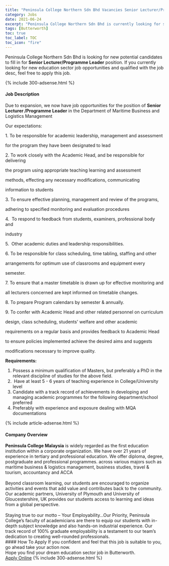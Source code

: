 ```yaml
---
title: "Peninsula College Northern Sdn Bhd Vacancies Senior Lecturer/Programme Leader" 
category: Jobs 
date: 2021-06-24 
excerpt: "Peninsula College Northern Sdn Bhd is currently looking for suitable person to fill in the Senior Lecturer/Programme Leader which positioned at Butterworth" 
tags: [Butterworth] 
toc: true 
toc_label: TOC 
toc_icon: "fire" 
--- 
```


<p>Peninsula College Northern Sdn Bhd is looking for new potential candidates to fill in for <b>Senior Lecturer/Programme Leader</b> position. If you currently looking for new education sector job opportunities and qualified with the job desc, feel free to apply this job.
</p>{% include 300-adsense.html %} 
<div><div><h4>Job Description</h4></div><div><div><span><div><p>Due to expansion, we now have job opportunities for the position of <strong>Senior Lecturer /Programme Leader</strong> in the Department of Maritime Business and Logistics Management</p><p>Our expectations:</p><p>1.&#160;To be responsible for academic leadership, management and assessment</p><p>for the program they have been designated to lead</p><p>2.&#160;To work closely with the Academic Head, and be responsible for delivering</p><p>the program using appropriate teaching learning and assessment</p><p>methods, effecting any necessary modifications, communicating</p><p>information to students</p><p>3.&#160;To ensure effective planning, management and review of the programs,</p><p>adhering to specified monitoring and evaluation procedures</p><p>4.&#160;&#160;To respond to feedback from students, examiners, professional body and</p><p>industry</p><p>5.&#160;&#160;Other academic duties and leadership responsibilities.</p><p>6.&#160;To be responsible for class scheduling, time tabling, staffing and other</p><p>arrangements for optimum use of classrooms and equipment every</p><p>semester.&#160;</p><p>7.&#160;To ensure that a master timetable is drawn up for effective monitoring and</p><p>all lecturers concerned are kept informed on timetable changes.</p><p>8.&#160;To prepare Program calendars by semester &amp; annually.</p><p>9.&#160;To confer with Academic Head and other related personnel on curriculum</p><p>design, class scheduling, students' welfare and other academic</p><p>requirements on a regular basis and provides feedback to Academic Head</p><p>to ensure policies implemented achieve the desired aims and suggests</p><p>modifications necessary to improve quality.</p><p><strong>Requirements:</strong></p><ol><li>Possess a minimum qualification of Masters, but preferably a PhD in the relevant discipline of studies for the above field.</li><li>&#160;Have at least 5 - 6 years of teaching experience in College/University level</li><li>Candidate with a track record of achievements in developing and managing academic programmes for the following department/school preferred</li><li>Preferably with experience and exposure dealing with MQA documentations</li></ol></div></span></div></div></div> 
{% include article-adsense.html %} 
<div><div><h4>Company Overview</h4></div><div><div><span><div><div>
<strong>Peninsula College Malaysia</strong> is widely regarded as the first education institution within a corporate organization. We have over 21 years of experience in tertiary and professional education. We offer diploma, degree, postgraduate and professional programmes. across various majors such as maritime business &amp; logistics management, business studies, travel &amp; tourism, accountancy and ACCA</div>
<div>
<br>
	Beyond classroom learning, our students are encouraged to organize activities and events that add value and contributes back to the community. Our academic partners, University of Plymouth and University of Gloucestershire, UK provides our students access to learning and ideas from a global perspective.</div>
<div>
<br>
	Staying true to our motto &#8211; Your Employability&#8230;Our Priority, Peninsula College&#8217;s faculty of academicians are there to equip our students with in-depth subject knowledge and also hands-on industrial experience. Our track record of 100% graduate employability is a testament to our team&#8217;s dedication to creating well-rounded professionals.</div></div></span></div></div></div> 
#### How To Apply 
If you confident and feel that this job is suitable to you, go ahead take your action now. <br/> 
Hope you find your dream education sector job in Butterworth. <br/> 
<a href="https://www.jobstreet.com.my/en/job/senior-lecturer-programme-leader-4598469?jobId=jobstreet-my-job-4598469" class="btn btn--info" target="_blank" rel="nofollow noopenner">Apply Online</a> 
{% include 300-adsense.html %} 